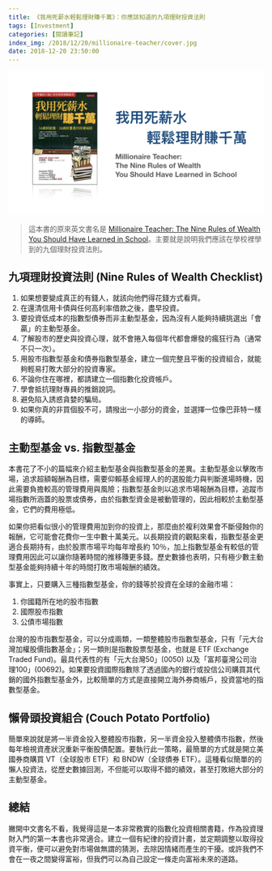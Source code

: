 ```yaml
---
title: 《我用死薪水輕鬆理財賺千萬》：你應該知道的九項理財投資法則
tags: [Investment]
categories: [閱讀筆記]
index_img: /2018/12/20/millionaire-teacher/cover.jpg
date: 2018-12-20 23:50:00
---
```


![](/2018/12/20/millionaire-teacher/cover.jpg)

> 這本書的原來英文書名是 [Millionaire Teacher: The Nine Rules of Wealth You Should Have Learned in School](https://www.amazon.com/Millionaire-Teacher-Wealth-Should-Learned/dp/0470830069)。主要就是說明我們應該在學校裡學到的九個理財投資法則。

<!-- more -->

## 九項理財投資法則 (Nine Rules of Wealth Checklist)

1. 如果想要變成真正的有錢人，就該向他們得花錢方式看齊。
2. 在還清信用卡債與任何高利率借款之後，盡早投資。
3. 要投資低成本的指數型債券而非主動型基金，因為沒有人能夠持續挑選出「會贏」的主動型基金。
4. 了解股市的歷史與投資心理，就不會捲入每個年代都會爆發的瘋狂行為（通常不只一次）。
5. 用股市指數型基金和債券指數型基金，建立一個完整且平衡的投資組合，就能夠輕易打敗大部分的投資專家。
6. 不論你住在哪裡，都請建立一個指數化投資帳戶。
7. 學會抵抗理財專員的推銷說詞。
8. 避免陷入誘惑貪婪的騙局。
9. 如果你真的非買個股不可，請撥出一小部分的資金，並選擇一位像巴菲特一樣的導師。

## 主動型基金 vs. 指數型基金

本書花了不小的篇幅來介紹主動型基金與指數型基金的差異。主動型基金以擊敗市場，追求超額報酬為目標，需要仰賴基金經理人的的選股能力與判斷進場時機，因此需要負擔較高的管理費用與風險；指數型基金則以追求市場報酬為目標，追蹤市場指數所涵蓋的股票或債券，由於指數型資金是被動管理的，因此相較於主動型基金，它們的費用極低。

如果你把看似很小的管理費用加到你的投資上，那麼由於複利效果會不斷侵蝕你的報酬，它可能會花費你一生中數十萬美元。以長期投資的觀點來看，指數型基金更適合長期持有，由於股票市場平均每年增長約 10％，加上指數型基金有較低的管理費用因此可以讓你隨著時間的推移賺更多錢。歷史數據也表明，只有極少數主動型基金能夠持續十年的時間打敗市場報酬的績效。

事實上，只要購入三種指數型基金，你的錢等於投資在全球的金融市場：

1. 你國籍所在地的股市指數
2. 國際股市指數
3. 公債市場指數

台灣的股市指數型基金，可以分成兩類，一類整體股市指數型基金，只有「元大台灣加權股價指數基金」；另一類則是指數股票型基金，也就是 ETF (Exchange Traded Fund)。最具代表性的有「元大台灣50」(0050) 以及「富邦臺灣公司治理100」(00692)。如果要投資國際指數除了透過國內的銀行或投信公司購買其代銷的國外指數型基金外，比較簡單的方式是直接開立海外券商帳戶，投資當地的指數型基金。

## 懶骨頭投資組合 (Couch Potato Portfolio)

簡單來說就是將一半資金投入整體股市指數，另一半資金投入整體債市指數，然後每年檢視資產狀況重新平衡股債配置。要執行此一策略，最簡單的方式就是開立美國券商購買 VT（全球股市 ETF）和 BNDW（全球債券 ETF）。這種看似簡單的的懶人投資法，從歷史數據回測，不但能可以取得不錯的績效，甚至打敗絕大部分的主動型基金。

## 總結

撇開中文書名不看，我覺得這是一本非常務實的指數化投資相關書籍，作為投資理財入門的第一本書也非常適合。建立一個有紀律的投資計畫，並定期調整以取得投資平衡，便可以避免對市場做無謂的猜測，去除因情緒而產生的干擾。或許我們不會在一夜之間變得富裕，但我們可以為自己設定一條走向富裕未來的道路。